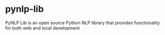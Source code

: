 # pynlp-lib
PyNLP Lib is an open source Python NLP library that provides functionality for both web and local development

